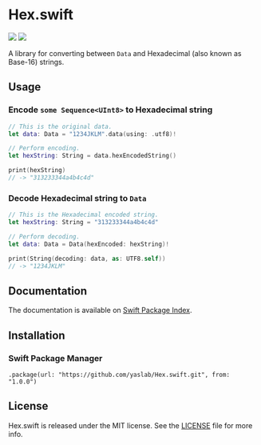 # Hex.swift

[![](https://img.shields.io/endpoint?url=https%3A%2F%2Fswiftpackageindex.com%2Fapi%2Fpackages%2Fyaslab%2FHex.swift%2Fbadge%3Ftype%3Dswift-versions)](https://swiftpackageindex.com/yaslab/Hex.swift)
[![](https://img.shields.io/endpoint?url=https%3A%2F%2Fswiftpackageindex.com%2Fapi%2Fpackages%2Fyaslab%2FHex.swift%2Fbadge%3Ftype%3Dplatforms)](https://swiftpackageindex.com/yaslab/Hex.swift)

A library for converting between `Data` and Hexadecimal (also known as Base-16) strings.

## Usage

### Encode `some Sequence<UInt8>` to Hexadecimal string

```swift
// This is the original data.
let data: Data = "1234JKLM".data(using: .utf8)!

// Perform encoding.
let hexString: String = data.hexEncodedString()

print(hexString)
// -> "313233344a4b4c4d"
```

### Decode Hexadecimal string to `Data`

```swift
// This is the Hexadecimal encoded string.
let hexString: String = "313233344a4b4c4d"

// Perform decoding.
let data: Data = Data(hexEncoded: hexString)!

print(String(decoding: data, as: UTF8.self))
// -> "1234JKLM"
```

## Documentation

The documentation is available on [Swift Package Index](https://swiftpackageindex.com/yaslab/Hex.swift/main/documentation/hex).

## Installation

### Swift Package Manager

```
.package(url: "https://github.com/yaslab/Hex.swift.git", from: "1.0.0")
```

## License

Hex.swift is released under the MIT license. See the [LICENSE](https://github.com/yaslab/Hex.swift/blob/main/LICENSE) file for more info.
